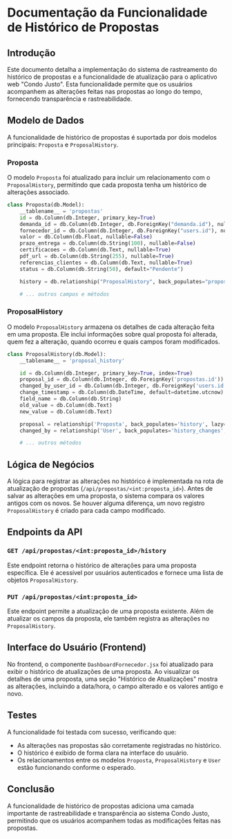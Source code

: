 # Documentação da Funcionalidade de Histórico de Propostas

## Introdução

Este documento detalha a implementação do sistema de rastreamento do histórico de propostas e a funcionalidade de atualização para o aplicativo web "Condo Justo". Esta funcionalidade permite que os usuários acompanhem as alterações feitas nas propostas ao longo do tempo, fornecendo transparência e rastreabilidade.

## Modelo de Dados

A funcionalidade de histórico de propostas é suportada por dois modelos principais: `Proposta` e `ProposalHistory`.

### Proposta

O modelo `Proposta` foi atualizado para incluir um relacionamento com o `ProposalHistory`, permitindo que cada proposta tenha um histórico de alterações associado.

```python
class Proposta(db.Model):
    __tablename__ = 'propostas'
    id = db.Column(db.Integer, primary_key=True)
    demanda_id = db.Column(db.Integer, db.ForeignKey("demanda.id"), nullable=False)
    fornecedor_id = db.Column(db.Integer, db.ForeignKey("users.id"), nullable=False)
    valor = db.Column(db.Float, nullable=False)
    prazo_entrega = db.Column(db.String(100), nullable=False)
    certificacoes = db.Column(db.Text, nullable=True)
    pdf_url = db.Column(db.String(255), nullable=True)
    referencias_clientes = db.Column(db.Text, nullable=True)
    status = db.Column(db.String(50), default="Pendente")

    history = db.relationship("ProposalHistory", back_populates="proposal", lazy=True)

    # ... outros campos e métodos
```

### ProposalHistory

O modelo `ProposalHistory` armazena os detalhes de cada alteração feita em uma proposta. Ele inclui informações sobre qual proposta foi alterada, quem fez a alteração, quando ocorreu e quais campos foram modificados.

```python
class ProposalHistory(db.Model):
    __tablename__ = 'proposal_history'

    id = db.Column(db.Integer, primary_key=True, index=True)
    proposal_id = db.Column(db.Integer, db.ForeignKey('propostas.id'))
    changed_by_user_id = db.Column(db.Integer, db.ForeignKey('users.id'))
    change_timestamp = db.Column(db.DateTime, default=datetime.utcnow)
    field_name = db.Column(db.String)
    old_value = db.Column(db.Text)
    new_value = db.Column(db.Text)

    proposal = relationship('Proposta', back_populates='history', lazy=True)
    changed_by = relationship('User', back_populates='history_changes', lazy=True)

    # ... outros métodos
```

## Lógica de Negócios

A lógica para registrar as alterações no histórico é implementada na rota de atualização de propostas (`/api/propostas/<int:proposta_id>`). Antes de salvar as alterações em uma proposta, o sistema compara os valores antigos com os novos. Se houver alguma diferença, um novo registro `ProposalHistory` é criado para cada campo modificado.

## Endpoints da API

### `GET /api/propostas/<int:proposta_id>/history`

Este endpoint retorna o histórico de alterações para uma proposta específica. Ele é acessível por usuários autenticados e fornece uma lista de objetos `ProposalHistory`.

### `PUT /api/propostas/<int:proposta_id>`

Este endpoint permite a atualização de uma proposta existente. Além de atualizar os campos da proposta, ele também registra as alterações no `ProposalHistory`.

## Interface do Usuário (Frontend)

No frontend, o componente `DashboardFornecedor.jsx` foi atualizado para exibir o histórico de atualizações de uma proposta. Ao visualizar os detalhes de uma proposta, uma seção "Histórico de Atualizações" mostra as alterações, incluindo a data/hora, o campo alterado e os valores antigo e novo.

## Testes

A funcionalidade foi testada com sucesso, verificando que:

*   As alterações nas propostas são corretamente registradas no histórico.
*   O histórico é exibido de forma clara na interface do usuário.
*   Os relacionamentos entre os modelos `Proposta`, `ProposalHistory` e `User` estão funcionando conforme o esperado.

## Conclusão

A funcionalidade de histórico de propostas adiciona uma camada importante de rastreabilidade e transparência ao sistema Condo Justo, permitindo que os usuários acompanhem todas as modificações feitas nas propostas.
